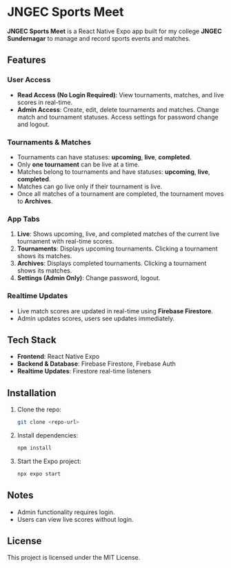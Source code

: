# JNGEC Sports Meet

**JNGEC Sports Meet** is a React Native Expo app built for my college **JNGEC Sundernagar** to manage and record sports events and matches.

## Features

### User Access
- **Read Access (No Login Required)**: View tournaments, matches, and live scores in real-time.
- **Admin Access**: Create, edit, delete tournaments and matches. Change match and tournament statuses. Access settings for password change and logout.

### Tournaments & Matches
- Tournaments can have statuses: **upcoming**, **live**, **completed**.
- Only **one tournament** can be live at a time.
- Matches belong to tournaments and have statuses: **upcoming**, **live**, **completed**.
- Matches can go live only if their tournament is live.
- Once all matches of a tournament are completed, the tournament moves to **Archives**.

### App Tabs
1. **Live**: Shows upcoming, live, and completed matches of the current live tournament with real-time scores.
2. **Tournaments**: Displays upcoming tournaments. Clicking a tournament shows its matches.
3. **Archives**: Displays completed tournaments. Clicking a tournament shows its matches.
4. **Settings (Admin Only)**: Change password, logout.

### Realtime Updates
- Live match scores are updated in real-time using **Firebase Firestore**.
- Admin updates scores, users see updates immediately.

## Tech Stack
- **Frontend**: React Native Expo
- **Backend & Database**: Firebase Firestore, Firebase Auth
- **Realtime Updates**: Firestore real-time listeners

## Installation
1. Clone the repo:  
   ```bash
   git clone <repo-url>
   ```
2. Install dependencies:
   ```bash
   npm install
   ```
3. Start the Expo project:
   ```bash
   npx expo start
   ```

## Notes
- Admin functionality requires login.
- Users can view live scores without login.

## License
This project is licensed under the MIT License.
